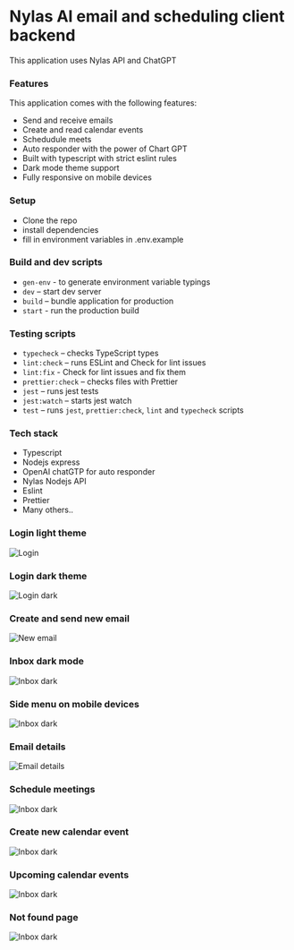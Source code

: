 # Nylas AI email and scheduling client backend

This application uses Nylas API and ChatGPT

### Features

This application comes with the following features:

- Send and receive emails
- Create and read calendar events
- Schedudule meets
- Auto responder with the power of Chart GPT
- Built with typescript with strict eslint rules
- Dark mode theme support
- Fully responsive on mobile devices

### Setup 
- Clone the repo
- install dependencies 
- fill in environment variables in .env.example
### Build and dev scripts
- `gen-env` - to generate environment variable typings
- `dev` – start dev server
- `build` – bundle application for production
- `start` - run the production build

### Testing scripts
- `typecheck` – checks TypeScript types
- `lint:check` – runs ESLint and Check for lint issues
- `lint:fix` - Check for lint issues and fix them
- `prettier:check` – checks files with Prettier
- `jest` – runs jest tests
- `jest:watch` – starts jest watch
- `test` – runs `jest`, `prettier:check`, `lint` and `typecheck` scripts

### Tech stack
- Typescript
- Nodejs express
- OpenAI chatGTP for auto responder
- Nylas Nodejs API
- Eslint
- Prettier
- Many others..

### Login light theme
![Login](/screenshots/login.png)
### Login dark theme
![Login dark](/screenshots/login%20dark.png)
### Create and send new email
![New email](/screenshots/new%20email.png)
### Inbox dark mode
![Inbox dark](/screenshots/inbox%20dark.png)
### Side menu on mobile devices
![Inbox dark](/screenshots/mobile.png)
### Email details
![Email details](/screenshots/email%20detail.png)
### Schedule meetings
![Inbox dark](/screenshots/schedule.png)
### Create new calendar event
![Inbox dark](/screenshots/new%20event.png)
### Upcoming calendar events
![Inbox dark](/screenshots/events.png)
### Not found page
![Inbox dark](/screenshots/not%20found.png)





